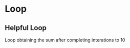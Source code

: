 # Loop
Helpful Loop
-----------------






Loop obtaining the sum after completing interations to 10

